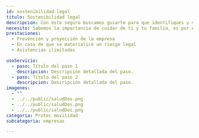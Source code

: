 ```yaml
---
id: sostenibilidad-legal
titulo: Sostenibilidad legal
descripcion: Con este seguro buscamos guiarte para que identifiques y verifiques el conveniente cumplimiento de las normas, revises los procesos e implementes mejoras para evitar riesgos de tipo legal en tu empresa. Este acompañamiento se brinda por medio de un equipo de abogados expertos en las siguientes áreas Laboral​, ​​Societario​​​, ​​Datos personales​​​, ​​Seguridad social​​​,​ ​Contractual, Propiedad intelectual ​​​​​
necesito: Sabemos la importancia de cuidar de ti y tu familia, es por ello que, te brindamos las mejores opciones que te permitirán disfrutar de los momentos más especiales de tu vida con tranquilidad.
prestaciones: 
  - Prevención y proyección de la empresa
  - En caso de que se materialice un riesgo legal
  - Asistencias ilimitadas

usoServicio:
  - paso: Título del paso 1
    descripcion: Descripción detallada del paso.
  - paso: Título del paso 2
    descripcion: Descripción detallada del paso.
imagenes:
  - ""
  - ../../public/saludDos.png
  - ../../public/saludDos.png
  - ../../public/saludDos.png
categoria: Protec movilidad
subcategoria: empresas

---
```

